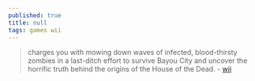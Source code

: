 ```yaml
---
published: true
title: null
tags: games wii
---
```

> charges you with mowing down waves of infected, blood-thirsty zombies in a last-ditch effort to survive Bayou City and uncover the horrific truth behind the origins of the House of the Dead.  - [wii](https://wiki.dolphin-emu.org/index.php?title=House_of_the_Dead%3A_Overkill)
